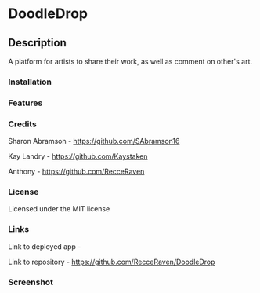 # DoodleDrop

## Description

A platform for artists to share their work, as well as comment on other's art.


### Installation




### Features




### Credits

Sharon Abramson - https://github.com/SAbramson16

Kay Landry - https://github.com/Kaystaken

Anthony - https://github.com/RecceRaven

### License

Licensed under the MIT license

### Links

Link to deployed app -

Link to repository - https://github.com/RecceRaven/DoodleDrop

### Screenshot

